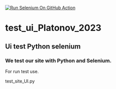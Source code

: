 [![Run Selenium On GitHub Action](https://github.com/PlatonovDaniil/test_ui_Platonov_2023/actions/workflows/Selenium-Action_Template.yaml/badge.svg)](https://github.com/PlatonovDaniil/test_ui_Platonov_2023/actions/workflows/Selenium-Action_Template.yaml)

# test_ui_Platonov_2023
## Ui test Python selenium

### We test our site with Python and Selenium.

For run test use.

test_site_UI.py

